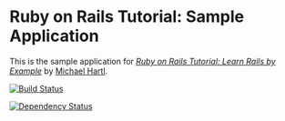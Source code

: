 # Ruby on Rails Tutorial: Sample Application

This is the sample application for
[*Ruby on Rails Tutorial: Learn Rails by Example*](http://railstutorial.org/)
by [Michael Hartl](http://michaelhartl.com/).

[![Build Status](https://travis-ci.org/jasnow/sample_app_3_2.png?branch=master)](https://travis-ci.org/jasnow/sample_app_3_2)

[![Dependency Status](https://gemnasium.com/jasnow/sample_app_3_2png)](https://gemnasium.com/jasnow/sample_app_3_2.png)